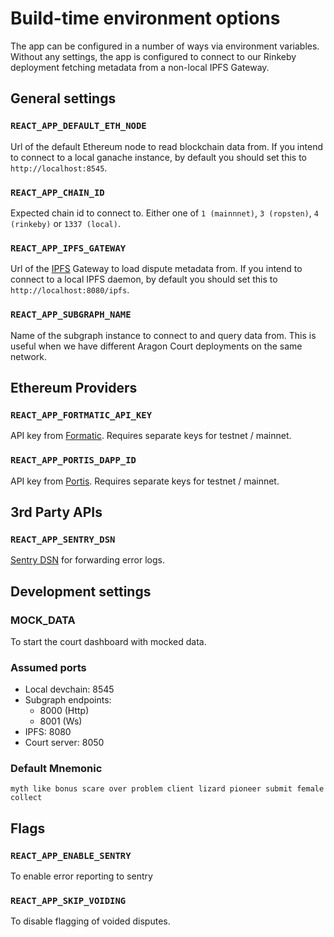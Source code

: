 # Build-time environment options

The app can be configured in a number of ways via environment variables. Without any settings, the app is configured to connect to our Rinkeby deployment fetching metadata from a non-local IPFS Gateway.

## General settings

### `REACT_APP_DEFAULT_ETH_NODE`

Url of the default Ethereum node to read blockchain data from. If you intend to connect to a local ganache instance, by default you should set this to `http://localhost:8545`.

### `REACT_APP_CHAIN_ID`

Expected chain id to connect to. Either one of `1 (mainnnet)`, `3 (ropsten)`, `4 (rinkeby)` or `1337 (local)`.

### `REACT_APP_IPFS_GATEWAY`

Url of the [IPFS](https://ipfs.io) Gateway to load dispute metadata from. If you intend to connect to a local IPFS daemon, by default you should set this to `http://localhost:8080/ipfs`.

### `REACT_APP_SUBGRAPH_NAME`

Name of the subgraph instance to connect to and query data from. This is useful when we have different Aragon Court deployments on the same network.

## Ethereum Providers

### `REACT_APP_FORTMATIC_API_KEY`

API key from [Formatic](fortmatic.com). Requires separate keys for testnet / mainnet.

### `REACT_APP_PORTIS_DAPP_ID`

API key from [Portis](portis.io). Requires separate keys for testnet / mainnet.

## 3rd Party APIs

### `REACT_APP_SENTRY_DSN`

[Sentry DSN](https://docs.sentry.io/error-reporting/configuration/?platform=node#dsn) for forwarding error logs.


## Development settings

### MOCK_DATA

To start the court dashboard with mocked data.

### Assumed ports

- Local devchain: 8545
- Subgraph endpoints:
  - 8000 (Http)
  - 8001 (Ws)
- IPFS: 8080
- Court server: 8050

### Default Mnemonic

`myth like bonus scare over problem client lizard pioneer submit female collect`

## Flags

### `REACT_APP_ENABLE_SENTRY`

To enable error reporting to sentry

### `REACT_APP_SKIP_VOIDING`

To disable flagging of voided disputes.

